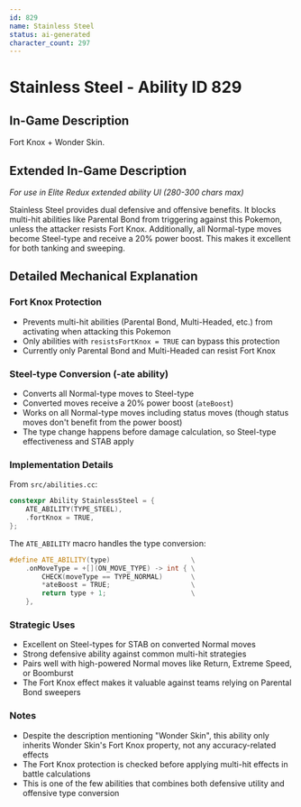 ```yaml
---
id: 829
name: Stainless Steel
status: ai-generated
character_count: 297
---
```


# Stainless Steel - Ability ID 829

## In-Game Description
Fort Knox + Wonder Skin.

## Extended In-Game Description
*For use in Elite Redux extended ability UI (280-300 chars max)*

Stainless Steel provides dual defensive and offensive benefits. It blocks multi-hit abilities like Parental Bond from triggering against this Pokemon, unless the attacker resists Fort Knox. Additionally, all Normal-type moves become Steel-type and receive a 20% power boost. This makes it excellent for both tanking and sweeping.

## Detailed Mechanical Explanation

### Fort Knox Protection
- Prevents multi-hit abilities (Parental Bond, Multi-Headed, etc.) from activating when attacking this Pokemon
- Only abilities with `resistsFortKnox = TRUE` can bypass this protection
- Currently only Parental Bond and Multi-Headed can resist Fort Knox

### Steel-type Conversion (-ate ability)
- Converts all Normal-type moves to Steel-type
- Converted moves receive a 20% power boost (`ateBoost`)
- Works on all Normal-type moves including status moves (though status moves don't benefit from the power boost)
- The type change happens before damage calculation, so Steel-type effectiveness and STAB apply

### Implementation Details
From `src/abilities.cc`:
```cpp
constexpr Ability StainlessSteel = {
    ATE_ABILITY(TYPE_STEEL),
    .fortKnox = TRUE,
};
```

The `ATE_ABILITY` macro handles the type conversion:
```cpp
#define ATE_ABILITY(type)                    \
    .onMoveType = +[](ON_MOVE_TYPE) -> int { \
        CHECK(moveType == TYPE_NORMAL)       \
        *ateBoost = TRUE;                    \
        return type + 1;                     \
    },
```

### Strategic Uses
- Excellent on Steel-types for STAB on converted Normal moves
- Strong defensive ability against common multi-hit strategies
- Pairs well with high-powered Normal moves like Return, Extreme Speed, or Boomburst
- The Fort Knox effect makes it valuable against teams relying on Parental Bond sweepers

### Notes
- Despite the description mentioning "Wonder Skin", this ability only inherits Wonder Skin's Fort Knox property, not any accuracy-related effects
- The Fort Knox protection is checked before applying multi-hit effects in battle calculations
- This is one of the few abilities that combines both defensive utility and offensive type conversion